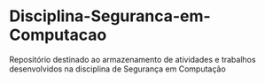 # Disciplina-Seguranca-em-Computacao
Repositório destinado ao armazenamento de atividades e trabalhos desenvolvidos na disciplina de Segurança em Computação
